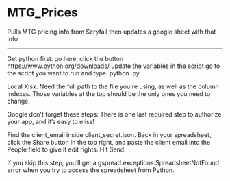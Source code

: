 # MTG_Prices
Pulls MTG pricing info from Scryfall then updates a google sheet with that info
_________________
Get python first:
go here, click the button https://www.python.org/downloads/
update the variables in the script
go to the script you want to run and type:
python <scriptname>.py



Local Xlsx:
Need the full path to the file you're using, as well as the column indexes. Those variables at the top should be the only ones you need to change.

Google don't forget these steps:
There is one last required step to authorize your app, and it’s easy to miss!

Find the client_email inside client_secret.json. Back in your spreadsheet, click the Share button in the top right, and paste the client email into the People field to give it edit rights. Hit Send.

If you skip this step, you’ll get a gspread.exceptions.SpreadsheetNotFound error when you try to access the spreadsheet from Python.
